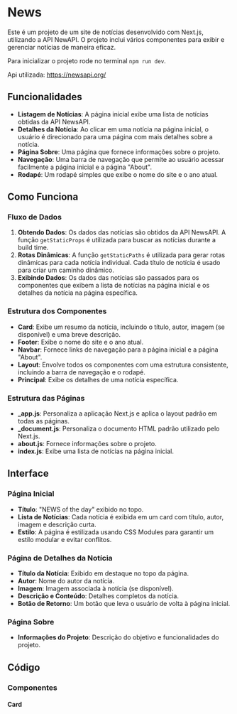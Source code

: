 # News

Este é um projeto de um site de notícias desenvolvido com Next.js, utilizando a API NewAPI. O projeto inclui vários componentes para exibir e gerenciar notícias de maneira eficaz.

Para inicializar o projeto rode no terminal `npm run dev`.

Api utilizada: https://newsapi.org/

## Funcionalidades

- **Listagem de Notícias**: A página inicial exibe uma lista de notícias obtidas da API NewsAPI.
- **Detalhes da Notícia**: Ao clicar em uma notícia na página inicial, o usuário é direcionado para uma página com mais detalhes sobre a notícia.
- **Página Sobre**: Uma página que fornece informações sobre o projeto.
- **Navegação**: Uma barra de navegação que permite ao usuário acessar facilmente a página inicial e a página "About".
- **Rodapé**: Um rodapé simples que exibe o nome do site e o ano atual.

## Como Funciona

### Fluxo de Dados

1. **Obtendo Dados**: Os dados das notícias são obtidos da API NewsAPI. A função `getStaticProps` é utilizada para buscar as notícias durante a build time.
2. **Rotas Dinâmicas**: A função `getStaticPaths` é utilizada para gerar rotas dinâmicas para cada notícia individual. Cada título de notícia é usado para criar um caminho dinâmico.
3. **Exibindo Dados**: Os dados das notícias são passados para os componentes que exibem a lista de notícias na página inicial e os detalhes da notícia na página específica.

### Estrutura dos Componentes

- **Card**: Exibe um resumo da notícia, incluindo o título, autor, imagem (se disponível) e uma breve descrição.
- **Footer**: Exibe o nome do site e o ano atual.
- **Navbar**: Fornece links de navegação para a página inicial e a página "About".
- **Layout**: Envolve todos os componentes com uma estrutura consistente, incluindo a barra de navegação e o rodapé.
- **Principal**: Exibe os detalhes de uma notícia específica.

### Estrutura das Páginas

- **_app.js**: Personaliza a aplicação Next.js e aplica o layout padrão em todas as páginas.
- **_document.js**: Personaliza o documento HTML padrão utilizado pelo Next.js.
- **about.js**: Fornece informações sobre o projeto.
- **index.js**: Exibe uma lista de notícias na página inicial.

## Interface

### Página Inicial

- **Título**: "NEWS of the day" exibido no topo.
- **Lista de Notícias**: Cada notícia é exibida em um card com título, autor, imagem e descrição curta.
- **Estilo**: A página é estilizada usando CSS Modules para garantir um estilo modular e evitar conflitos.

### Página de Detalhes da Notícia

- **Título da Notícia**: Exibido em destaque no topo da página.
- **Autor**: Nome do autor da notícia.
- **Imagem**: Imagem associada à notícia (se disponível).
- **Descrição e Conteúdo**: Detalhes completos da notícia.
- **Botão de Retorno**: Um botão que leva o usuário de volta à página inicial.

### Página Sobre

- **Informações do Projeto**: Descrição do objetivo e funcionalidades do projeto.

## Código

### Componentes

#### Card


